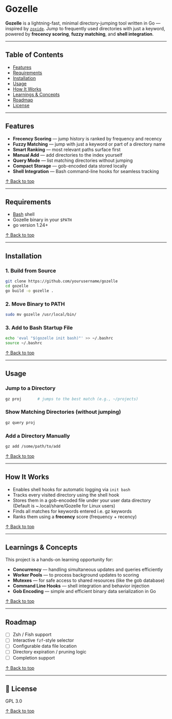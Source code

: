 # Gozelle

**Gozelle** is a lightning-fast, minimal directory-jumping tool written in Go — inspired by [`zoxide`](https://github.com/ajeetdsouza/zoxide). Jump to frequently used directories with just a keyword, powered by **frecency scoring**, **fuzzy matching**, and **shell integration**.

---

## Table of Contents

- [Features](#-features)
- [Requirements](#️-requirements)
- [Installation](#-installation)
- [Usage](#-usage)
- [How It Works](#-how-it-works)
- [Learnings & Concepts](#-learnings--concepts)
- [Roadmap](#-roadmap)
- [License](#-license)

---

## Features

- **Frecency Scoring** — jump history is ranked by frequency and recency  
- **Fuzzy Matching** — jump with just a keyword or part of a directory name  
- **Smart Ranking** — most relevant paths surface first  
- **Manual Add** — add directories to the index yourself  
- **Query Mode** — list matching directories without jumping  
- **Compact Storage** — gob-encoded data stored locally  
- **Shell Integration** — Bash command-line hooks for seamless tracking

[↑ Back to top](#-gozelle)

---

## Requirements

- [Bash](https://www.gnu.org/software/bash/) shell  
- Gozelle binary in your `$PATH`
- go version 1.24+


[↑ Back to top](#-gozelle)

---

## Installation

### 1. Build from Source

```bash
git clone https://github.com/yourusername/gozelle
cd gozelle
go build -o gozelle .
```

### 2. Move Binary to PATH

```bash
sudo mv gozelle /usr/local/bin/
```

### 3. Add to Bash Startup File

```bash
echo 'eval "$(gozelle init bash)"' >> ~/.bashrc
source ~/.bashrc
```

[↑ Back to top](#-gozelle)

---

## Usage

### Jump to a Directory

```bash
gz proj       # jumps to the best match (e.g., ~/projects)
```

### Show Matching Directories (without jumping)

```bash
gz query proj
```

### Add a Directory Manually

```bash
gz add /some/path/to/add
```

[↑ Back to top](#-gozelle)

---

## How It Works

- Enables shell hooks for automatic logging via `init bash`
- Tracks every visited directory using the shell hook
- Stores them in a gob-encoded file under your user data directory (Default is ~.local/share/Gozelle for Linux users)
- Finds all matches for keywords entered i.e. gz keywords
- Ranks them using a **frecency** score (frequency + recency)

[↑ Back to top](#-gozelle)

---

## Learnings & Concepts

This project is a hands-on learning opportunity for:

- **Concurrency** — handling simultaneous updates and queries efficiently  
- **Worker Pools** — to process background updates to scoring  
- **Mutexes** — for safe access to shared resources (like the gob database)  
- **Command Line Hooks** — shell integration and behavior injection
- **Gob Encoding** — simple and efficient binary data serialization in Go  

[↑ Back to top](#-gozelle)

---

## Roadmap

- [ ] Zsh / Fish support  
- [ ] Interactive `fzf`-style selector  
- [ ] Configurable data file location  
- [ ] Directory expiration / pruning logic  
- [ ] Completion support

[↑ Back to top](#-gozelle)

---

## 📄 License

GPL 3.0

[↑ Back to top](#-gozelle)
